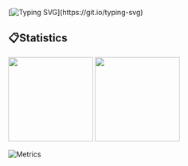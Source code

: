 [![Typing SVG](https://readme-typing-svg.herokuapp.com?font=Fira+Code&pause=1000&width=435&lines=console.log(%22Hi~I'm+FangNan%22))](https://git.io/typing-svg)

## :clipboard:Statistics

<div>
<span>  </span>
<img height="170px" src="https://github-readme-stats.vercel.app/api?username=Fangnan700" /><span>  </span><img height="170px" src="https://github-readme-stats.vercel.app/api/top-langs/?username=Fangnan700&layout=compact&langs_count=8" />
<span>  </span>
</div>

![Metrics](https://metrics.lecoq.io/Fangnan700?template=classic&base=header%2C%20activity%2C%20community%2C%20repositories%2C%20metadata&base.indepth=false&base.hireable=false&base.skip=false&config.timezone=Asia%2FShanghai)

<!--
**Fangnan700/Fangnan700** is a ✨ _special_ ✨ repository because its `README.md` (this file) appears on your GitHub profile.

Here are some ideas to get you started:

- 🔭 I’m currently working on ...
- 🌱 I’m currently learning ...
- 👯 I’m looking to collaborate on ...
- 🤔 I’m looking for help with ...
- 💬 Ask me about ...
- 📫 How to reach me: ...
- 😄 Pronouns: ...
- ⚡ Fun fact: ...
-->
